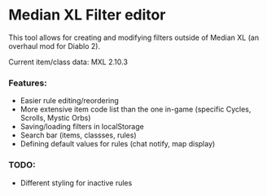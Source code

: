 # Median XL Filter editor #

This tool allows for creating and modifying filters outside of Median XL (an overhaul mod for Diablo 2).

Current item/class data: MXL 2.10.3

### Features:
- Easier rule editing/reordering
- More extensive item code list than the one in-game (specific Cycles, Scrolls, Mystic Orbs)
- Saving/loading filters in localStorage
- Search bar (items, classses, rules)
- Defining default values for rules (chat notify, map display)

### TODO:
- Different styling for inactive rules
